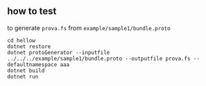## how to test

to generate `prova.fs` from `example/sample1/bundle.proto`

```
cd hellow
dotnet restore
dotnet protoGenerator --inputfile ../../../example/sample1/bundle.proto --outputfile prova.fs --defaultnamespace aaa
dotnet build
dotnet run
``` 
